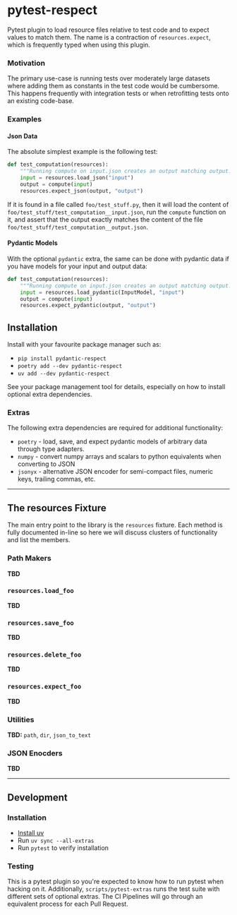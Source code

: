 # pytest-respect

Pytest plugin to load resource files relative to test code and to expect values to match them. The name is a contraction of
`resources.expect`, which is frequently typed when using this plugin.

### Motivation

The primary use-case is running tests over moderately large datasets where adding them as constants in the test code would be cumbersome. This happens frequently with integration tests or when retrofitting tests onto an existing code-base.

### Examples

#### Json Data

The absolute simplest example is the following test:

```python
def test_computation(resources):
    """Running compute on input.json creates an output matching output.json"""
    input = resources.load_json("input")
    output = compute(input)
    resources.expect_json(output, "output")
```

If it is found in a file called `foo/test_stuff.py`, then it will load the content of
`foo/test_stuff/test_computation__input.json`, run the
`compute` function on it, and assert that the output exactly matches the content of the file
`foo/test_stuff/test_computation__output.json`.

#### Pydantic Models

With the optional
`pydantic` extra, the same can be done with pydantic data if you have models for your input and output data:

```python
def test_computation(resources):
    """Running compute on input.json creates an output matching output.json"""
    input = resources.load_pydantic(InputModel, "input")
    output = compute(input)
    resources.expect_pydantic(output, "output")
```

## Installation

Install with your favourite package manager such as:

- `pip install pydantic-respect`
- `poetry add --dev pydantic-respect`
- `uv add --dev pydantic-respect`

See your package management tool for details, especially on how to install optional extra dependencies.

### Extras

The following extra dependencies are required for additional functionality:

- `poetry` - load, save, and expect pydantic models of arbitrary data through type adapters.
- `numpy` - convert numpy arrays and scalars to python equivalents when converting to JSON
- `jsonyx` - alternative JSON encoder for semi-compact files, numeric keys, trailing commas, etc.


---
## The resources Fixture

The main entry point to the library is the `resources` fixture. Each method is fully documented in-line so here we will discuss clusters of functionality and list the members.

### Path Makers

**TBD**
 
### `resources.load_foo`

**TBD**

### `resources.save_foo`

**TBD**

### `resources.delete_foo`

**TBD**

### `resources.expect_foo`

**TBD**

### Utilities

**TBD:** `path`, `dir`, `json_to_text`

### JSON Enocders

**TBD**

---
## Development

### Installation

- [Install uv](https://docs.astral.sh/uv/getting-started/installation/)
- Run `uv sync --all-extras`
- Run `pytest` to verify installation

### Testing

This is a pytest plugin so you're expected to know how to run pytest when hacking on it. Additionally,
`scripts/pytest-extras` runs the test suite with different sets of optional extras. The CI Pipelines will go through an equivalent process for each Pull Request.
